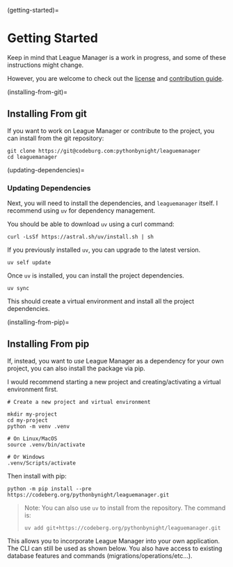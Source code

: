 (getting-started)=
# Getting Started

Keep in mind that League Manager is a work in progress, and some of these instructions might change.

However, you are welcome to check out the [license](project:../license.md) and [contribution guide](project:../contrib.md).

(installing-from-git)=
## Installing From git

If you want to work on League Manager or contribute to the project, you can install from the git repository:

```shell
git clone https://git@codeburg.com:pythonbynight/leaguemanager
cd leaguemanager
```
(updating-dependencies)=
### Updating Dependencies

Next, you will need to install the dependencies, and `leaguemanager` itself. I recommend using `uv` for dependency management.

You should be able to download `uv` using a curl command:

```shell
curl -LsSf https://astral.sh/uv/install.sh | sh
```
If you previously installed `uv`, you can upgrade to the latest version.

```shell
uv self update
```

Once `uv` is installed, you can install the project dependencies.

```shell
uv sync
```

This should create a virtual environment and install all the project dependencies.

(installing-from-pip)=
## Installing From pip

If, instead, you want to _use_ League Manager as a dependency for your own project, you can also install the package via pip.

I would recommend starting a new project and creating/activating a virtual environment first.

```shell
# Create a new project and virtual environment

mkdir my-project
cd my-project
python -m venv .venv

# On Linux/MacOS
source .venv/bin/activate

# Or Windows
.venv/Scripts/activate
```

Then install with pip:

```shell
python -m pip install --pre https://codeberg.org/pythonbynight/leaguemanager.git
```

> Note: You can also use `uv` to install from the repository. The command is:
>
> `uv add git+https://codeberg.org/pythonbynight/leaguemanager.git`

This allows you to incorporate League Manager into your own application. The CLI can still be used as shown below. You also have access to existing database features and commands (migrations/operations/etc...).